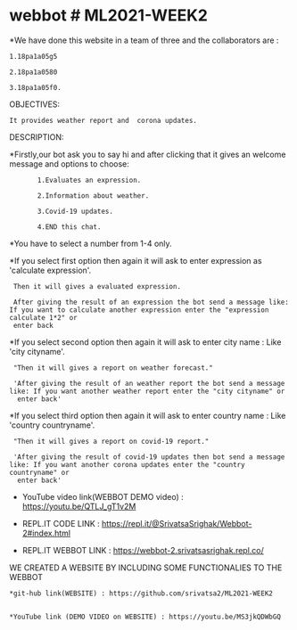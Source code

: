 # webbot # ML2021-WEEK2


*We have done this website in a team of three and the collaborators are :

    1.18pa1a05g5
   
    2.18pa1a0580
   
    3.18pa1a05f0.

 OBJECTIVES: 
 
    It provides weather report and  corona updates.
 
 DESCRIPTION:
 
 *Firstly,our bot ask you to say hi and after clicking that it gives an welcome message and options to choose:
   
           1.Evaluates an expression.
           
           2.Information about weather.
           
           3.Covid-19 updates.
           
           4.END this chat.
           
 *You have to select a number from 1-4 only.
  
   
 *If you select first option then again it will ask to enter expression as 'calculate expression'.
  
     Then it will gives a evaluated expression.
     
     After giving the result of an expression the bot send a message like: If you want to calculate another expression enter the "expression calculate 1*2" or
     enter back
         
         
 *If you select second option then again it will ask to enter city name : Like 'city cityname'.
  
     "Then it will gives a report on weather forecast."
     
     'After giving the result of an weather report the bot send a message like: If you want another weather report enter the "city cityname" or
      enter back'
  
 
  *If you select third option then again it will ask to enter country name : Like 'country countryname'.
  
     "Then it will gives a report on covid-19 report."
     
     'After giving the result of covid-19 updates then bot send a message like: If you want another corona updates enter the "country countryname" or
      enter back' 
     
   
   * YouTube video link(WEBBOT DEMO video) : https://youtu.be/QTLJ_gT1v2M
   
   
   * REPL.IT CODE LINK : https://repl.it/@SrivatsaSrighak/Webbot-2#index.html
   
   
   * REPL.IT WEBBOT LINK : https://webbot-2.srivatsasrighak.repl.co/
   
   WE CREATED A WEBSITE BY INCLUDING SOME FUNCTIONALIES TO THE WEBBOT

    *git-hub link(WEBSITE) : https://github.com/srivatsa2/ML2021-WEEK2
      

    *YouTube link (DEMO VIDEO on WEBSITE) : https://youtu.be/MS3jkQDWbGQ
   
   
  
   
   
   
   
   
   
  







         
